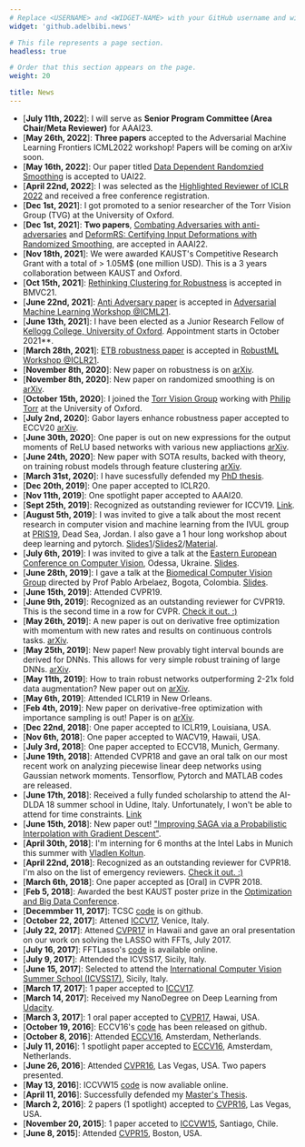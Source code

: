 ```yaml
---
# Replace <USERNAME> and <WIDGET-NAME> with your GitHub username and widget name, respectively.
widget: 'github.adelbibi.news'

# This file represents a page section.
headless: true

# Order that this section appears on the page.
weight: 20

title: News
---
```

* [**July 11th, 2022**]: I will serve as **Senior Program Committee (Area Chair/Meta Reviewer)** for AAAI23.
* [**May 26th, 2022**]: **Three papers** accepted to the Adversarial Machine Learning Frontiers ICML2022 workshop! Papers will be coming on arXiv soon.
* [**May 16th, 2022**]: Our paper titled [Data Dependent Randomzied Smoothing](https://arxiv.org/abs/2012.04351)  is accepted to UAI22.
* [**April 22nd, 2022**]: I was selected as the [Highlighted Reviewer of ICLR 2022](https://iclr.cc/Conferences/2022/Reviewers) and received a free conference registration.
* [**Dec 1st, 2021**]: I got promoted to a senior researcher of the Torr Vision Group (TVG) at the University of Oxford.
* [**Dec 1st, 2021**]: **Two papers**, [Combating Adversaries with anti-adversaries](https://arxiv.org/abs/2103.14347) and [DeformRS: Certifying Input Deformations with Randomized Smoothing](https://arxiv.org/abs/2107.00996), are accepted in AAAI22.
* [**Nov 18th, 2021**]: We were awarded KAUST's Competitive Research Grant with a total of > 1.05M$ (one million USD). This is a 3 years collaboration between KAUST and Oxford.
* [**Oct 15th, 2021**]: [Rethinking Clustering for Robustness](https://arxiv.org/abs/2006.07682) is accepted in BMVC21. 
* [**June 22nd, 2021**]: [Anti Adversary paper](https://arxiv.org/abs/2103.14347) is accepted in [Adversarial Machine Learning Workshop @ICML21](https://advml-workshop.github.io/icml2021**/).
* [**June 13th, 2021**]: I have been elected as a Junior Research Fellow of [Kellogg College, University of Oxford](https://www.kellogg.ox.ac.uk/). Appointment starts in October 2021**.
* [**March 28th, 2021**]: [ETB robustness paper](https://arxiv.org/abs/1905.12418) is accepted in [RobustML Workshop @ICLR21](https://sites.google.com/connect.hku.hk/robustML-2021/home).
* [**November 8th, 2020**]: New paper on robustness is on [arXiv](https://arxiv.org/abs/2103.14347).
* [**November 8th, 2020**]: New paper on randomized smoothing is on [arXiv](https://arxiv.org/abs/2012.04351).
* [**October 15th, 2020**]: I joined the [Torr Vision Group](http://www.robots.ox.ac.uk/~tvg/) working with [Philip Torr](http://www.robots.ox.ac.uk/~phst/) at the University of Oxford.
* [**July 2nd, 2020**]: Gabor layers enhance robustness paper accepted to ECCV20 [arXiv](https://arxiv.org/abs/1912.05661).
* [**June 30th, 2020**]: One paper is out on new expressions for the output moments of ReLU based networks with various new appliactions [arXiv](https://arxiv.org/abs/2006.11776).
* [**June 24th, 2020**]: New paper with SOTA results, backed with theory, on training robust models through feature clustering [arXiv](https://arxiv.org/abs/2006.07682).
* [**March 31st, 2020**]: I have sucessfully defended my [PhD thesis](https://drive.google.com/file/d/1khsCiZA_T2APi2TdHjTETgO19tLrpb_p/view?usp=sharing).
* [**Dec 20th, 2019**]: One paper accepted to ICLR20.
* [**Nov 11th, 2019**]: One spotlight paper accepted to AAAI20.
* [**Sept 25th, 2019**]: Recognized as outstanding reviewer for ICCV19. [Link](http://iccv2019.thecvf.com/best_reviewers).
* [**August 5th, 2019**]: I was invited to give a talk about the most recent research in computer vision and machine learning from the IVUL group at [PRIS19](https://pris.phiscience.co/), Dead Sea, Jordan. I also gave a 1 hour long workshop about deep learning and pytorch. [Slides1](https://drive.google.com/file/d/18FH05IYmhEVlG6WnTK1M8GyasuU_lCDF/view?usp=sharing)/[Slides2](https://drive.google.com/open?id=1mgzhGphlDDpTX_bVZdxs43Etx0PI-s_e)/[Material](https://drive.google.com/open?id=1UeijQMKZOFZy1HDIiZ3tip9Hb5EuXsMU).
* [**July 6th, 2019**]: I was invited to give a talk at the [Eastern European Conference on Computer Vision](http://eecvc.com/), Odessa, Ukraine. [Slides](https://drive.google.com/file/d/1AqJuaWtBJ_nmx7MTP6lCudRxY34uQDl_/view?usp=sharing).
* [**June 28th, 2019**]: I gave a talk at the [Biomedical Computer Vision Group](https://biomedicalcomputervision.uniandes.edu.co/) directed by Prof Pablo Arbelaez, Bogota, Colombia. [Slides](https://drive.google.com/file/d/1pY-XyekcAZYJpB6AhIqel1CsHI6lBFNT/view?usp=sharing).
* [**June 15th, 2019**]: Attended CVPR19.
* [**June 9th, 2019**]: Recognized as an outstanding reviewer for CVPR19. This is the second time in a row for CVPR. [Check it out. :)](https://twitter.com/cvpr2019/status/1137626416550252544)
* [**May 26th, 2019**]: A new paper is out on derivative free optimization with momentum with new rates and results on continuous controls tasks. [arXiv](https://arxiv.org/abs/1905.13278.pdf).
* [**May 25th, 2019**]: New paper! New provably tight interval bounds are derived for DNNs. This allows for very simple robust training of large DNNs. [arXiv](https://arxiv.org/abs/1905.12418.pdf).
* [**May 11th, 2019**]: How to train robust networks outperforming 2-21x fold data augmentation? New paper out on [arXiv](https://arxiv.org/pdf/1904.11005.pdf).
* [**May 6th, 2019**]: Attended ICLR19 in New Orleans.
* [**Feb 4th, 2019**]: New paper on derivative-free optimization with importance sampling is out! Paper is on [arXiv](https://arxiv.org/pdf/1902.01272.pdf).
* [**Dec 22nd, 2018**]: One paper accepted to ICLR19, Louisiana, USA.
* [**Nov 6th, 2018**]: One paper accepted to WACV19, Hawaii, USA.
* [**July 3rd, 2018**]: One paper accepted to ECCV18, Munich, Germany.
* [**June 19th, 2018**]: Attended CVPR18 and gave an oral talk on our most recent work on analyzing piecewise linear deep networks using Gaussian network moments. Tensorflow, Pytorch and MATLAB codes are released.
* [**June 17th, 2018**]: Received a fully funded scholarship to attend the AI-DLDA 18 summer school in Udine, Italy. Unfortunately, I won't be able to attend for time constraints. [Link](https://www.aidldaphdschool.org/)
* [**June 15th, 2018**]: New paper out! ["Improving SAGA via a Probabilistic Interpolation with Gradient Descent"](https://arxiv.org/abs/1806.05633).
* [**April 30th, 2018**]: I'm interning for 6 months at the Intel Labs in Munich this summer with [Vladlen Koltun](http://vladlen.info/).
* [**April 22nd, 2018**]: Recognized as an outstanding reviewer for CVPR18. I'm also on the list of emergency reviewers. [Check it out. :)](http://cvpr2018.thecvf.com/program/reviewer_acknowledgements)
* [**March 6th, 2018**]: One paper accepted as [Oral] in CVPR 2018.
* [**Feb 5, 2018**]: Awarded the best KAUST poster prize in the [Optimization and Big Data Conference](https://obd.kaust.edu.sa/).
* [**Decemmber 11, 2017**]: TCSC [code](https://github.com/adelbibi/Tensor_CSC) is on github.
* [**October 22, 2017**]: Attened [ICCV17](http://iccv2017.thecvf.com/), Venice, Italy.
* [**July 22, 2017**]: Attened [CVPR17](http://cvpr2017.thecvf.com/) in Hawaii and gave an oral presentation on our work on solving the LASSO with FFTs, July 2017.
* [**July 16, 2017**]: FFTLasso's [code](https://github.com/adelbibi/FFTLasso) is available online.
* [**July 9, 2017**]: Attended the ICVSS17, Sicily, Italy. 
* [**June 15, 2017**]: Selected to attend the [International Computer Vision Summer School (ICVSS17)](http://iplab.dmi.unict.it/icvss2017/), Sicily, Italy.
* [**March 17, 2017**]: 1 paper accepted to [ICCV17](http://iccv2017.thecvf.com/).
* [**March 14, 2017**]: Received my NanoDegree on Deep Learning from [Udacity](https://www.udacity.com/course/deep-learning-nanodegree-foundation--nd101).
* [**March 3, 2017**]: 1 oral paper accepted to [CVPR17](http://cvpr2017.thecvf.com/), Hawai, USA.
* [**October 19, 2016**]: ECCV16's [code](https://github.com/adelbibi/Target-Response-Adaptation-for-Correlation-Filter-Tracking) has been released on github.
* [**October 8, 2016**]: Attended [ECCV16](http://www.eccv2016.org/), Amsterdam, Netherlands.
* [**July 11, 2016**]: 1 spotlight paper accepted to [ECCV16](http://www.eccv2016.org/), Amsterdam, Netherlands.
* [**June 26, 2016**]: Attended [CVPR16](http://cvpr2016.thecvf.com/), Las Vegas, USA. Two papers presented.</li>
* [**May 13, 2016**]: ICCVW15 [code](https://github.com/adelbibi/Multi-Template-Scale-Adaptive-Kernelized-Correlation-Filters) is now avaliable online.
* [**April 11, 2016**]: Successfully defended my [Master's Thesis](https://drive.google.com/file/d/1raad0IcEyHK91zZuMiObcuoVlzPy3ucj/view?usp=sharing).
* [**March 2, 2016**]: 2 papers (1 spotlight) accepted to [CVPR16](http://cvpr2016.thecvf.com/), Las Vegas, USA.
* [**November 20, 2015**]: 1 paper acceted to [ICCVW15](http://pamitc.org/iccv15/), Santiago, Chile.
* [**June 8, 2015**]: Attended [CVPR15](http://www.pamitc.org/cvpr15/), Boston, USA.